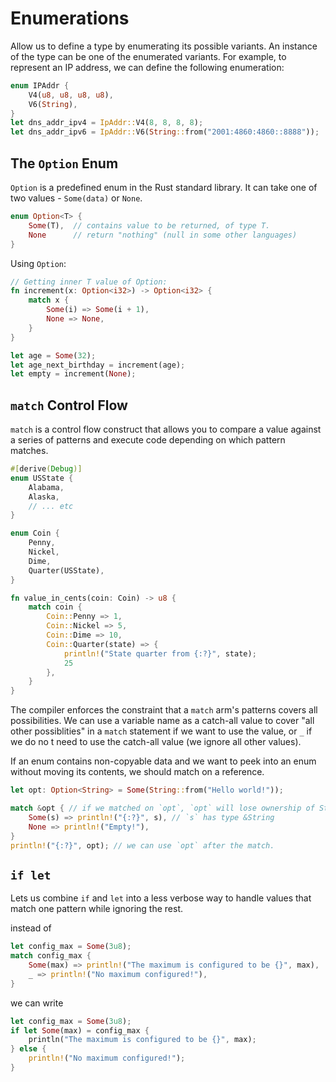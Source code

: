 # Enumerations

Allow us to define a type by enumerating its possible variants. An instance of
the type can be one of the enumerated variants. For example, to represent an IP
address, we can define the following enumeration:

```rust
enum IPAddr {
    V4(u8, u8, u8, u8),
    V6(String),
}
let dns_addr_ipv4 = IpAddr::V4(8, 8, 8, 8);
let dns_addr_ipv6 = IpAddr::V6(String::from("2001:4860:4860::8888"));
```

## The `Option` Enum

`Option` is a predefined enum in the Rust standard library. It can take one of
two values - `Some(data)` or `None`.

```rust
enum Option<T> {
    Some(T),  // contains value to be returned, of type T.
    None      // return "nothing" (null in some other languages)
}
```

Using `Option`:

```rust
// Getting inner T value of Option:
fn increment(x: Option<i32>) -> Option<i32> {
    match x {
        Some(i) => Some(i + 1),
        None => None,
    }
}

let age = Some(32);
let age_next_birthday = increment(age);
let empty = increment(None);
```

## `match` Control Flow

`match` is a control flow construct that allows you to compare a value against
a series of patterns and execute code depending on which pattern matches.

```rust
#[derive(Debug)]
enum USState {
    Alabama,
    Alaska,
    // ... etc
}

enum Coin {
    Penny,
    Nickel,
    Dime,
    Quarter(USState),
}

fn value_in_cents(coin: Coin) -> u8 {
    match coin {
        Coin::Penny => 1,
        Coin::Nickel => 5,
        Coin::Dime => 10,
        Coin::Quarter(state) => {
            println!("State quarter from {:?}", state);
            25
        },
    }
}
```

The compiler enforces the constraint that a `match` arm's patterns covers all
possibilities. We can use a variable name as a catch-all value to cover "all
other possiblities" in a `match` statement if we want to use the value, or `_`
if we do no t need to use the catch-all value (we ignore all other values).

If an enum contains non-copyable data and we want to peek into an enum without
moving its contents, we should match on a reference.

```rust
let opt: Option<String> = Some(String::from("Hello world!"));

match &opt { // if we matched on `opt`, `opt` will lose ownership of String
    Some(s) => println!("{:?}", s), // `s` has type &String
    None => println!("Empty!"),
}
println!("{:?}", opt); // we can use `opt` after the match.
```

## `if let`

Lets us combine `if` and `let` into a less verbose way to handle values that
match one pattern while ignoring the rest.

instead of

```rust
let config_max = Some(3u8);
match config_max {
    Some(max) => println!("The maximum is configured to be {}", max),
    _ => println!("No maximum configured!"),
}
```

we can write

```rust
let config_max = Some(3u8);
if let Some(max) = config_max {
    println("The maximum is configured to be {}", max);
} else {
    println!("No maximum configured!");
}
```

